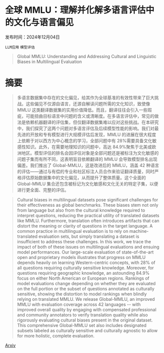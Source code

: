 # 全球 MMLU：理解并化解多语言评估中的文化与语言偏见

发布时间：2024年12月04日

`LLM应用` `模型评估`

> Global MMLU: Understanding and Addressing Cultural and Linguistic Biases in Multilingual Evaluation

# 摘要

> 多语言数据集中存在的文化偏见，给其作为全球基准的有效性带来了巨大挑战。这些偏见不仅源自语言，还源自解读问题所需的文化知识，致使像 MMLU 这类翻译数据集的实用价值降低。而且，翻译往往会引入一些瑕疵，可能扭曲目标语言中问题的含义或清晰度。在多语言评估中，常见的做法是依赖机器翻译的评估集，但仅翻译数据集难以应对这些挑战。在本研究中，我们探究了这两个问题对多语言评估及后续模型性能的影响。我们对最先进的开放和专有模型进行大规模评估后发现，MMLU 的进展在很大程度上依赖于对以西方为中心概念的学习，全部问题中有 28%需要具备文化敏感性知识。此外，在需要地理知识的问题中，高达 84.9%聚焦于北美或欧洲地区。模型评估的排名会因评估对象是全部问题还是被标注为文化敏感的问题子集而有所不同，这表明盲目依赖翻译的 MMLU 会导致模型排名出现偏差。我们推出了 Global-MMLU，这是改进后的 MMLU，涵盖 42 种语言的评估——通过与有偿的专业和社区标注人员合作来验证翻译质量，同时严格评估原始数据集中的文化偏见，从而提升了整体质量。这个全面的 Global-MMLU 集合还包含被标记为文化敏感和文化无关的特定子集，以便进行更全面、完整的评估。

> Cultural biases in multilingual datasets pose significant challenges for their effectiveness as global benchmarks. These biases stem not only from language but also from the cultural knowledge required to interpret questions, reducing the practical utility of translated datasets like MMLU. Furthermore, translation often introduces artifacts that can distort the meaning or clarity of questions in the target language. A common practice in multilingual evaluation is to rely on machine-translated evaluation sets, but simply translating a dataset is insufficient to address these challenges. In this work, we trace the impact of both of these issues on multilingual evaluations and ensuing model performances. Our large-scale evaluation of state-of-the-art open and proprietary models illustrates that progress on MMLU depends heavily on learning Western-centric concepts, with 28% of all questions requiring culturally sensitive knowledge. Moreover, for questions requiring geographic knowledge, an astounding 84.9% focus on either North American or European regions. Rankings of model evaluations change depending on whether they are evaluated on the full portion or the subset of questions annotated as culturally sensitive, showing the distortion to model rankings when blindly relying on translated MMLU. We release Global-MMLU, an improved MMLU with evaluation coverage across 42 languages -- with improved overall quality by engaging with compensated professional and community annotators to verify translation quality while also rigorously evaluating cultural biases present in the original dataset. This comprehensive Global-MMLU set also includes designated subsets labeled as culturally sensitive and culturally agnostic to allow for more holistic, complete evaluation.

[Arxiv](https://arxiv.org/abs/2412.03304)